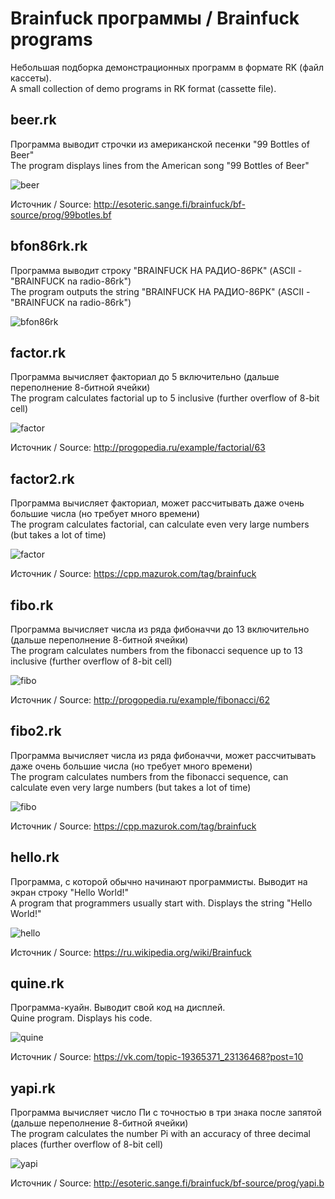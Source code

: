 # Brainfuck программы / Brainfuck programs

Небольшая подборка демонстрационных программ в формате RK (файл кассеты).  
A small collection of demo programs in RK format (cassette file).

## beer.rk

Программа выводит строчки из американской песенки "99 Bottles of Beer"  
The program displays lines from the American song "99 Bottles of Beer"

![beer](https://raw.githubusercontent.com/Bs0Dd/brainfuck-86rk/main/pictures/beer.png)

Источник / Source: http://esoteric.sange.fi/brainfuck/bf-source/prog/99botles.bf

## bfon86rk.rk

Программа выводит строку "BRAINFUCK НА РАДИО-86РК" (ASCII - "BRAINFUCK na radio-86rk")  
The program outputs the string "BRAINFUCK НА РАДИО-86РК" (ASCII - "BRAINFUCK na radio-86rk")

![bfon86rk](https://raw.githubusercontent.com/Bs0Dd/brainfuck-86rk/main/pictures/bfon86rk.png)

## factor.rk

Программа вычисляет факториал до 5 включительно (дальше переполнение 8-битной ячейки)  
The program calculates factorial up to 5 inclusive (further overflow of 8-bit cell)

![factor](https://raw.githubusercontent.com/Bs0Dd/brainfuck-86rk/main/pictures/factor.png)

Источник / Source: http://progopedia.ru/example/factorial/63

## factor2.rk

Программа вычисляет факториал, может рассчитывать даже очень большие числа (но требует много времени)  
The program calculates factorial, can calculate even very large numbers (but takes a lot of time)

![factor](https://raw.githubusercontent.com/Bs0Dd/brainfuck-86rk/main/pictures/factor2.png)

Источник / Source: https://cpp.mazurok.com/tag/brainfuck

## fibo.rk

Программа вычисляет числа из ряда фибоначчи до 13 включительно (дальше переполнение 8-битной ячейки)  
The program calculates numbers from the fibonacci sequence up to 13 inclusive (further overflow of 8-bit cell)

![fibo](https://raw.githubusercontent.com/Bs0Dd/brainfuck-86rk/main/pictures/fibo.png)

Источник / Source: http://progopedia.ru/example/fibonacci/62

## fibo2.rk

Программа вычисляет числа из ряда фибоначчи, может рассчитывать даже очень большие числа (но требует много времени)  
The program calculates numbers from the fibonacci sequence, can calculate even very large numbers (but takes a lot of time)

![fibo](https://raw.githubusercontent.com/Bs0Dd/brainfuck-86rk/main/pictures/fibo2.png)

Источник / Source: https://cpp.mazurok.com/tag/brainfuck

## hello.rk

Программа, с которой обычно начинают программисты. Выводит на экран строку "Hello World!"  
A program that programmers usually start with. Displays the string "Hello World!"

![hello](https://raw.githubusercontent.com/Bs0Dd/brainfuck-86rk/main/pictures/hello.png)

Источник / Source: https://ru.wikipedia.org/wiki/Brainfuck

## quine.rk

Программа-куайн. Выводит свой код на дисплей.  
Quine program. Displays his code.

![quine](https://raw.githubusercontent.com/Bs0Dd/brainfuck-86rk/main/pictures/quine.png)

Источник / Source: https://vk.com/topic-19365371_23136468?post=10

## yapi.rk

Программа вычисляет число Пи с точностью в три знака после запятой (дальше переполнение 8-битной ячейки)  
The program calculates the number Pi with an accuracy of three decimal places (further overflow of 8-bit cell)

![yapi](https://raw.githubusercontent.com/Bs0Dd/brainfuck-86rk/main/pictures/yapi.png)

Источник / Source: http://esoteric.sange.fi/brainfuck/bf-source/prog/yapi.b
